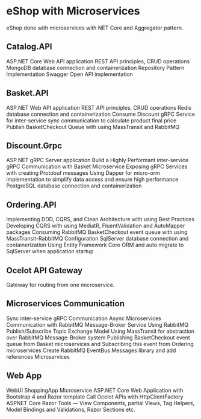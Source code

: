 # eShop with Microservices
eShop done with microservices with NET Core and Aggregator pattern.




## Catalog.API
ASP.NET Core Web API application
REST API principles, CRUD operations
MongoDB database connection and containerization
Repository Pattern Implementation
Swagger Open API implementation

## Basket.API 
ASP.NET Web API application
REST API principles, CRUD operations
Redis database connection and containerization
Consume Discount gRPC Service for inter-service sync communication to calculate product final price
Publish BasketCheckout Queue with using MassTransit and RabbitMQ

## Discount.Grpc
ASP.NET gRPC Server application
Build a Highly Performant inter-service gRPC Communication with Basket Microservice
Exposing gRPC Services with creating Protobuf messages
Using Dapper for micro-orm implementation to simplify data access and ensure high performance
PostgreSQL database connection and containerization

## Ordering.API 
Implementing DDD, CQRS, and Clean Architecture with using Best Practices
Developing CQRS with using MediatR, FluentValidation and AutoMapper packages
Consuming RabbitMQ BasketCheckout event queue with using MassTransit-RabbitMQ Configuration
SqlServer database connection and containerization
Using Entity Framework Core ORM and auto migrate to SqlServer when application startup

## Ocelot API Gateway
Gateway for routing from one microservice.

## Microservices Communication
Sync inter-service gRPC Communication
Async Microservices Communication with RabbitMQ Message-Broker Service
Using RabbitMQ Publish/Subscribe Topic Exchange Model
Using MassTransit for abstraction over RabbitMQ Message-Broker system
Publishing BasketCheckout event queue from Basket microservices and Subscribing this event from Ordering microservices
Create RabbitMQ EventBus.Messages library and add references Microservices

## Web App
WebUI ShoppingApp Microservice
ASP.NET Core Web Application with Bootstrap 4 and Razor template
Call Ocelot APIs with HttpClientFactory
ASPNET Core Razor Tools — View Components, partial Views, Tag Helpers, Model Bindings and Validations, Razor Sections etc.
